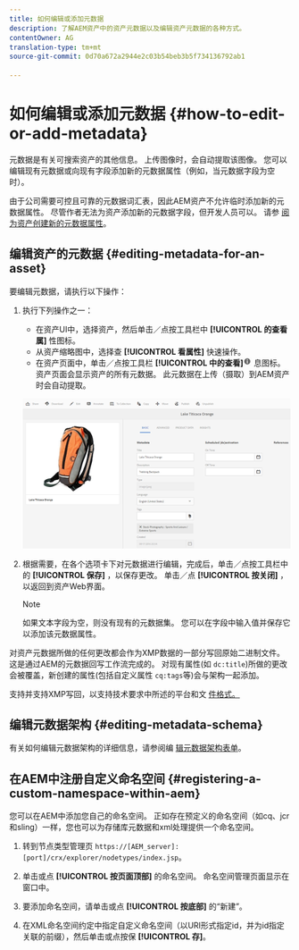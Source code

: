 ```yaml
---
title: 如何编辑或添加元数据
description: 了解AEM资产中的资产元数据以及编辑资产元数据的各种方式。
contentOwner: AG
translation-type: tm+mt
source-git-commit: 0d70a672a2944e2c03b54beb3b5f734136792ab1

---
```



# 如何编辑或添加元数据 {#how-to-edit-or-add-metadata}

元数据是有关可搜索资产的其他信息。 上传图像时，会自动提取该图像。 您可以编辑现有元数据或向现有字段添加新的元数据属性（例如，当元数据字段为空时）。

由于公司需要可控且可靠的元数据词汇表，因此AEM资产不允许临时添加新的元数据属性。 尽管作者无法为资产添加新的元数据字段，但开发人员可以。 请参 [阅为资产创建新的元数据属性](meta-edit.md#editing-metadata-schema)。

## 编辑资产的元数据 {#editing-metadata-for-an-asset}

要编辑元数据，请执行以下操作：

1. 执行下列操作之一：

   * 在资产UI中，选择资产，然后单击／点按工具栏中 **[!UICONTROL 的查看属]** 性图标。
   * 从资产缩略图中，选择查 **[!UICONTROL 看属性]** 快速操作。
   * 在资产页面中，单击／点按工具栏 **[!UICONTROL 中的查看]**![属性图标信](assets/do-not-localize/info_icon.png) 息图标。
   资产页面会显示资产的所有元数据。 此元数据在上传（摄取）到AEM资产时会自动提取。

   ![chlimage_1-169](assets/chlimage_1-169.png)

1. 根据需要，在各个选项卡下对元数据进行编辑，完成后，单击／点按工具栏中的 **[!UICONTROL 保存]** ，以保存更改。 单击／点 **[!UICONTROL 按关闭]** ，以返回到资产Web界面。

   >[!NOTE]
   >
   >如果文本字段为空，则没有现有的元数据集。 您可以在字段中输入值并保存它以添加该元数据属性。

对资产元数据所做的任何更改都会作为XMP数据的一部分写回原始二进制文件。 这是通过AEM的元数据回写工作流完成的。 对现有属性(如 `dc:title`)所做的更改会被覆盖，新创建的属性(包括自定义属性 `cq:tags`等)会与架构一起添加。

支持并支持XMP写回，以支持技术要求中所述的平台和文 [件格式。](/help/sites-deploying/technical-requirements.md)

## 编辑元数据架构 {#editing-metadata-schema}

有关如何编辑元数据架构的详细信息，请参阅编 [辑元数据架构表单](metadata-schemas.md#editing-metadata-schema-forms)。

## 在AEM中注册自定义命名空间 {#registering-a-custom-namespace-within-aem}

您可以在AEM中添加您自己的命名空间。 正如存在预定义的命名空间（如cq、jcr和sling）一样，您也可以为存储库元数据和xml处理提供一个命名空间。

1. 转到节点类型管理页 `https://[AEM_server]:[port]/crx/explorer/nodetypes/index.jsp`。
1. 单击或点 **[!UICONTROL 按页面顶部]** 的命名空间。 命名空间管理页面显示在窗口中。

1. 要添加命名空间，请单击或点 **[!UICONTROL 按底部]** 的“新建”。
1. 在XML命名空间约定中指定自定义命名空间（以URI形式指定id，并为id指定关联的前缀），然后单击或点按保 **[!UICONTROL 存]**。
